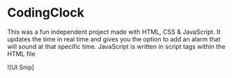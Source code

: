 # CodingClock
This was a fun independent project made with HTML, CSS &amp; JavaScript. It updates the time in real time and gives you the option to add an alarm that will sound at that specific time.
JavaScript is written in script tags within the HTML file


![UI Snip]
